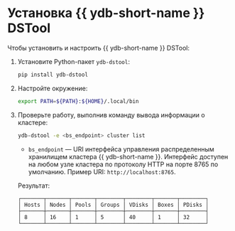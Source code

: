 # Установка {{ ydb-short-name }} DSTool

Чтобы установить и настроить {{ ydb-short-name }} DSTool:

1. Установите Python-пакет `ydb-dstool`:

    ```bash
    pip install ydb-dstool
    ```

1. Настройте окружение:

    ```bash
    export PATH=${PATH}:${HOME}/.local/bin
    ```

1. Проверьте работу, выполнив команду вывода информации о кластере:

    ```bash
    ydb-dstool -e <bs_endpoint> cluster list
    ```

    * `bs_endpoint` — URI интерфейса управления распределенным хранилищем кластера {{ ydb-short-name }}. Интерфейс доступен на любом узле кластера по протоколу HTTP на порте 8765 по умолчанию. Пример URI: `http://localhost:8765`.

    Результат:

    ```text
    ┌───────┬───────┬───────┬────────┬────────┬───────┬────────┐
    │ Hosts │ Nodes │ Pools │ Groups │ VDisks │ Boxes │ PDisks │
    ├───────┼───────┼───────┼────────┼────────┼───────┼────────┤
    │ 8     │ 16    │ 1     │ 5      │ 40     │ 1     │ 32     │
    └───────┴───────┴───────┴────────┴────────┴───────┴────────┘
    ```
